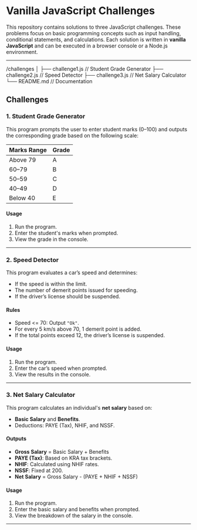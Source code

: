 # Vanilla JavaScript Challenges

This repository contains solutions to three JavaScript challenges. These problems focus on basic programming concepts such as input handling, conditional statements, and calculations. Each solution is written in **vanilla JavaScript** and can be executed in a browser console or a Node.js environment.

---

/challenges
│
├── challenge1.js    // Student Grade Generator
├── challenge2.js    // Speed Detector
├── challenge3.js    // Net Salary Calculator
└── README.md        // Documentation

## Challenges

### 1. Student Grade Generator

This program prompts the user to enter student marks (0–100) and outputs the corresponding grade based on the following scale:

| Marks Range | Grade |
|-------------|-------|
| Above 79    | A     |
| 60–79       | B     |
| 50–59       | C     |
| 40–49       | D     |
| Below 40    | E     |

#### Usage
1. Run the program.
2. Enter the student's marks when prompted.
3. View the grade in the console.

---

### 2. Speed Detector

This program evaluates a car’s speed and determines:
- If the speed is within the limit.
- The number of demerit points issued for speeding.
- If the driver’s license should be suspended.

#### Rules
- Speed <= 70: Output `"Ok"`.
- For every 5 km/s above 70, 1 demerit point is added.
- If the total points exceed 12, the driver’s license is suspended.

#### Usage
1. Run the program.
2. Enter the car’s speed when prompted.
3. View the results in the console.

---

### 3. Net Salary Calculator

This program calculates an individual's **net salary** based on:
- **Basic Salary** and **Benefits**.
- Deductions: PAYE (Tax), NHIF, and NSSF.

#### Outputs
- **Gross Salary** = Basic Salary + Benefits
- **PAYE (Tax)**: Based on KRA tax brackets.
- **NHIF**: Calculated using NHIF rates.
- **NSSF**: Fixed at 200.
- **Net Salary** = Gross Salary - (PAYE + NHIF + NSSF)

#### Usage
1. Run the program.
2. Enter the basic salary and benefits when prompted.
3. View the breakdown of the salary in the console.

---



